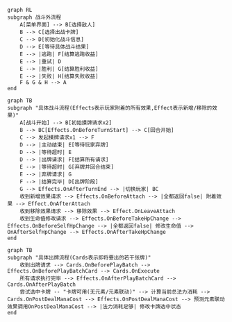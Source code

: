 ﻿```mermaid
graph RL
subgraph 战斗外流程
    A[菜单界面] --> B[选择敌人]
    B --> C[选择出战卡牌]
    C --> D[初始化战斗信息]
    D --> E[等待具体战斗结果]
    E --> |逃跑| F[结算逃跑收益]
    E --> |重试| D
    E --> |胜利| G[结算胜利收益]
    E --> |失败| H[结算失败收益]
    F & G & H --> A
end
```

```mermaid
graph TB
subgraph "具体战斗流程(Effects表示玩家附着的所有效果,Effect表示新增/移除的效果)"
    A[战斗开始] --> B[初始摸牌请求x2]
    B --> BC[Effects.OnBeforeTurnStart] --> C[回合开始]
    C --> 发起摸牌请求x1 --> F
    D --> |主动结束| E[等待玩家弃牌]
    D --> |等待超时| E
    D --> |出牌请求| F[结算所有请求]
    E --> |等待超时| G[弃牌并回合结束]
    E --> |弃牌请求| G
    F --> |结算完毕| D[出牌阶段]
    G --> Effects.OnAfterTurnEnd --> |切换玩家| BC
    收到新增效果请求 --> Effects.OnBeforeAttach --> |全都返回false| 附着效果 --> Effect.OnAfterAttach
    收到移除效果请求 --> 移除效果 --> Effect.OnLeaveAttach
    收到生命值修改请求 --> Effects.OnBeforeTakeHpChange --> Effects.OnBeforeSelfHpChange --> |全都返回false| 修改生命值 --> OnAfterSelfHpChange --> Effects.OnAfterTakeHpChange
end
```

```mermaid
graph TB
subgraph "具体出牌流程(Cards表示即将要出的若干张牌)"
    收到出牌请求 --> Cards.OnBeforePlayBatch --> Effects.OnBeforePlayBatchCard --> Cards.OnExecute
    所有请求执行完毕 --> Effects.OnAfterPlayBatchCard --> Cards.OnAfterPlayBatch
    尝试选中卡牌 -- "卡牌可用(无元素/元素联动)" --> 计算当前总法力消耗 --> Cards.OnPostDealManaCost --> Effects.OnPostDealManaCost --> 预测元素联动效果调用OnPostDealManaCost --> |法力消耗足够| 修改卡牌选中状态
end
```

